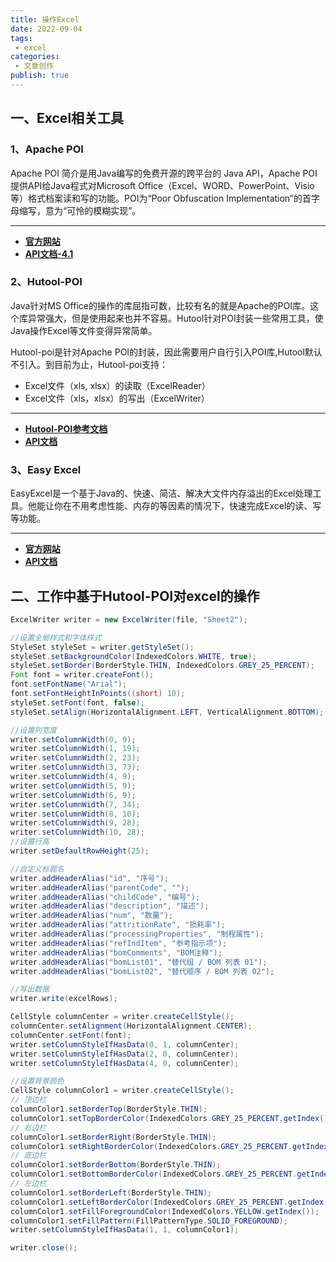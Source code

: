 ```yaml
---
title: 操作Excel
date: 2022-09-04
tags:
 - excel
categories:
 - 文章创作
publish: true
---
```

## 一、Excel相关工具

### 1、Apache POI

Apache POI 简介是用Java编写的免费开源的跨平台的 Java API，Apache POI提供API给Java程式对Microsoft Office（Excel、WORD、PowerPoint、Visio等）格式档案读和写的功能。POI为“Poor Obfuscation Implementation”的首字母缩写，意为“可怜的模糊实现”。

_____

- [**官方网站**](https://poi.apache.org/)
- [**API文档-4.1**](https://poi.apache.org/apidocs/4.1/)

### 2、Hutool-POI

Java针对MS Office的操作的库屈指可数，比较有名的就是Apache的POI库。这个库异常强大，但是使用起来也并不容易。Hutool针对POI封装一些常用工具，使Java操作Excel等文件变得异常简单。

Hutool-poi是针对Apache POI的封装，因此需要用户自行引入POI库,Hutool默认不引入。到目前为止，Hutool-poi支持：

- Excel文件（xls, xlsx）的读取（ExcelReader）
- Excel文件（xls，xlsx）的写出（ExcelWriter）

_____

- [**Hutool-POI参考文档**](https://hutool.cn/docs/#/poi/%E6%A6%82%E8%BF%B0)
- [**API文档**](https://apidoc.gitee.com/dromara/hutool/)

### 3、Easy Excel

EasyExcel是一个基于Java的、快速、简洁、解决大文件内存溢出的Excel处理工具。他能让你在不用考虑性能、内存的等因素的情况下，快速完成Excel的读、写等功能。

_____

- [**官方网站**](https://easyexcel.opensource.alibaba.com/)
- [**API文档**](https://easyexcel.opensource.alibaba.com/docs/current/api/)

## 二、工作中基于Hutool-POI对excel的操作

```java
ExcelWriter writer = new ExcelWriter(file, "Sheet2");

//设置全局样式和字体样式
StyleSet styleSet = writer.getStyleSet();
styleSet.setBackgroundColor(IndexedColors.WHITE, true);
styleSet.setBorder(BorderStyle.THIN, IndexedColors.GREY_25_PERCENT);
Font font = writer.createFont();
font.setFontName("Arial");
font.setFontHeightInPoints((short) 10);
styleSet.setFont(font, false);
styleSet.setAlign(HorizontalAlignment.LEFT, VerticalAlignment.BOTTOM);

//设置列宽度
writer.setColumnWidth(0, 9);
writer.setColumnWidth(1, 19);
writer.setColumnWidth(2, 23);
writer.setColumnWidth(3, 73);
writer.setColumnWidth(4, 9);
writer.setColumnWidth(5, 9);
writer.setColumnWidth(6, 9);
writer.setColumnWidth(7, 34);
writer.setColumnWidth(8, 10);
writer.setColumnWidth(9, 28);
writer.setColumnWidth(10, 28);
//设置行高
writer.setDefaultRowHeight(25);

//自定义标题名
writer.addHeaderAlias("id", "序号");
writer.addHeaderAlias("parentCode", "");
writer.addHeaderAlias("childCode", "编号");
writer.addHeaderAlias("description", "描述");
writer.addHeaderAlias("num", "数量");
writer.addHeaderAlias("attritionRate", "损耗率");
writer.addHeaderAlias("processingProperties", "制程属性");
writer.addHeaderAlias("refIndItem", "参考指示项");
writer.addHeaderAlias("bomComments", "BOM注释");
writer.addHeaderAlias("bomList01", "替代组 / BOM 列表 01");
writer.addHeaderAlias("bomList02", "替代顺序 / BOM 列表 02");

//写出数据
writer.write(excelRows);

CellStyle columnCenter = writer.createCellStyle();
columnCenter.setAlignment(HorizontalAlignment.CENTER);
columnCenter.setFont(font);
writer.setColumnStyleIfHasData(0, 1, columnCenter);
writer.setColumnStyleIfHasData(2, 0, columnCenter);
writer.setColumnStyleIfHasData(4, 0, columnCenter);

//设置背景颜色
CellStyle columnColor1 = writer.createCellStyle();
// 顶边栏
columnColor1.setBorderTop(BorderStyle.THIN);
columnColor1.setTopBorderColor(IndexedColors.GREY_25_PERCENT.getIndex());
// 右边栏
columnColor1.setBorderRight(BorderStyle.THIN);
columnColor1.setRightBorderColor(IndexedColors.GREY_25_PERCENT.getIndex());
// 底边栏
columnColor1.setBorderBottom(BorderStyle.THIN);
columnColor1.setBottomBorderColor(IndexedColors.GREY_25_PERCENT.getIndex());
// 左边栏
columnColor1.setBorderLeft(BorderStyle.THIN);
columnColor1.setLeftBorderColor(IndexedColors.GREY_25_PERCENT.getIndex());
columnColor1.setFillForegroundColor(IndexedColors.YELLOW.getIndex());
columnColor1.setFillPattern(FillPatternType.SOLID_FOREGROUND);
writer.setColumnStyleIfHasData(1, 1, columnColor1);

writer.close();
```

